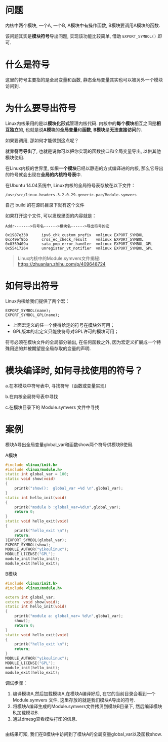 
# 问题

内核中两个模块, 一个A, 一个B, A模块中有操作函数, B模块要调用A模块的函数. 

该问题其实是**模块符号**导出问题, 实现该功能比较简单, 借助 `EXPORT_SYMBOL()` 即可. 

# 什么是符号

这里的符号主要指的是全局变量和函数, 静态全局变量其实也可以被另外一个模块访问到. 

# 为什么要导出符号

Linux内核采用的是以**模块化形式**管理内核代码. 内核中的**每个模块**相互之间是**相互独立**的, 也就是说**A模块**的**全局变量**和**函数**, **B模块**是**无法直接访问**的. 

如果要调用, 那如何才能做到这点呢？

就靠**符号导出**了, 也就是说你可以把你实现的函数接口和全局变量导出, 以供其他模块使用. 

在Linux内核的世界里, 如果**一个模块**已经以静态的方式编译进的内核, 那么它导出的符号就会出现在**全局的内核符号表**中. 

在Ubuntu 14.04系统中, Linux内核的全局符号表存放在以下文件：

```
/usr/src/linux-headers-3.2.0-29-generic-pae/Module.symvers
```

自己 build 的在源码目录下就有这个文件


如果打开这个文件, 可以发现里面的内容就是：

```
Addr------->符号名------>模块名------>导出符号的宏
```

```
0x1987e330      ipv6_chk_custom_prefix  vmlinux EXPORT_SYMBOL
0xc49ef8b5      cros_ec_check_result    vmlinux EXPORT_SYMBOL
0x8359409a      sata_pmp_error_handler  vmlinux EXPORT_SYMBOL_GPL
0x55417264      unregister_vt_notifier  vmlinux EXPORT_SYMBOL_GPL
```

> Linux内核中的Module.symvers文件揭秘: https://zhuanlan.zhihu.com/p/409648724

# 如何导出符号

Linux内核给我们提供了两个宏：

```
EXPORT_SYMBOL(name);
EXPORT_SYMBOL_GPL(name);
```

* 上面宏定义的任一个使得给定的符号在模块外可用；
* GPL版本的宏定义只能使符号对GPL许可的模块可用；

符号必须在模块文件的全局部分输出, 在任何函数之外, 因为宏定义扩展成一个特殊用途的并被期望是全局存取的变量的声明. 

# 模块编译时, 如何寻找使用的符号？

a.在本模块中符号表中, 寻找符号（函数或变量实现）

b.在内核全局符号表中寻找

c.在模块目录下的 Module.symvers 文件中寻找

# 案例

模块A导出全局变量global_var和函数show两个符号供模块B使用. 

A模块

```cpp
#include <linux/init.h>
#include <linux/module.h>
static int global_var = 100;
static void show(void)
{
	printk("show():  global_var =%d \n",global_var);
}
static int hello_init(void)
{
	printk("module b :global_var=%d\n",global_var);
	return 0;
}
static void hello_exit(void)
{
	printk("hello_exit \n");
	return;
}EXPORT_SYMBOL(global_var);
EXPORT_SYMBOL(show);
MODULE_AUTHOR("yikoulinux");
MODULE_LICENSE("GPL");
module_init(hello_init);
module_exit(hello_exit);
```

B模块

```cpp
#include <linux/init.h>
#include <linux/module.h>

extern int global_var;
extern  void show(void);
static int hello_init(void)
{
	printk("module a: global_var= %d\n",global_var);
	show();
	return 0;
}
static void hello_exit(void)
{
	printk("hello_exit \n");
	return;
}
MODULE_AUTHOR("yikoulinux");
MODULE_LICENSE("GPL");
module_init(hello_init);
module_exit(hello_exit);
```

调试步骤：

1. 编译模块A,然后加载模块A,在模块A编译好后, 在它的当前目录会看到一个 Module.symvers 文件, 这里存放的就是我们模块A导出的符号. 
2. 将模块A编译生成的Module.symvers文件拷贝到模块B目录下, 然后编译模块B,加载模块B. 
3. 通过dmesg查看模块打印的信息. 

```

```

由结果可知, 我们在B模块中访问到了模块A的全局变量global_var以及函数show. 